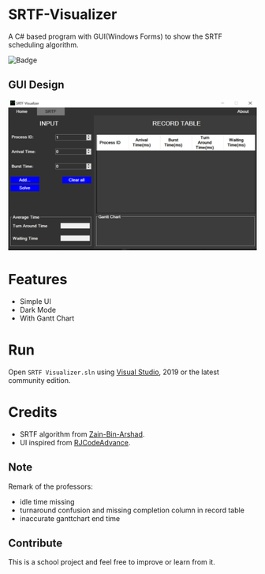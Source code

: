 # SRTF-Visualizer

A C# based program with GUI(Windows Forms) to show the SRTF scheduling algorithm.

![Badge](https://img.shields.io/badge/Language-csharp-green?style=for-the-badge)

## GUI Design

![Image](res/sample.png)

# Features

- Simple UI
- Dark Mode
- With Gantt Chart

# Run

Open `SRTF Visualizer.sln` using [Visual Studio](https://visualstudio.microsoft.com/downloads/), 2019 or the latest community edition.

# Credits

- SRTF algorithm from [Zain-Bin-Arshad](https://github.com/Zain-Bin-Arshad/OS-Scheduling).
- UI inspired from [RJCodeAdvance](https://github.com/RJCodeAdvance).

## Note

Remark of the professors:

- idle time missing
- turnaround confusion and missing completion column in record table
- inaccurate ganttchart end time

## Contribute

This is a school project and feel free to improve or learn from it.
